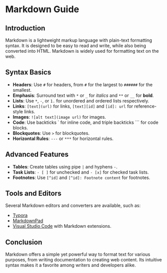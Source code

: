 # Markdown Guide

## Introduction
Markdown is a lightweight markup language with plain-text formatting syntax. It is designed to be easy to read and write, while also being converted into HTML. Markdown is widely used for formatting text on the web.

## Syntax Basics
- **Headers**: Use `#` for headers, from `#` for the largest to `######` for the smallest.
- **Emphasis**: Surround text with `*` or `_` for *italics* and `**` or `__` for **bold**.
- **Lists**: Use `*`, `-`, or `1.` for unordered and ordered lists respectively.
- **Links**: `[text](url)` for links, `[text][id]` and `[id]: url` for reference-style links.
- **Images**: `![alt text](image url)` for images.
- **Code**: Use backticks \` for inline code, and triple backticks \`\`\` for code blocks.
- **Blockquotes**: Use `>` for blockquotes.
- **Horizontal Rules**: `---` or `***` for horizontal rules.

## Advanced Features
- **Tables**: Create tables using pipe `|` and hyphens `-`.
- **Task Lists**: `- [ ]` for unchecked and `- [x]` for checked task lists.
- **Footnotes**: Use `[^id]` and `[^id]: Footnote content` for footnotes.

## Tools and Editors
Several Markdown editors and converters are available, such as:
- [Typora](https://typora.io/)
- [MarkdownPad](http://markdownpad.com/)
- [Visual Studio Code](https://code.visualstudio.com/) with Markdown extensions.

## Conclusion
Markdown offers a simple yet powerful way to format text for various purposes, from writing documentation to creating web content. Its intuitive syntax makes it a favorite among writers and developers alike.
